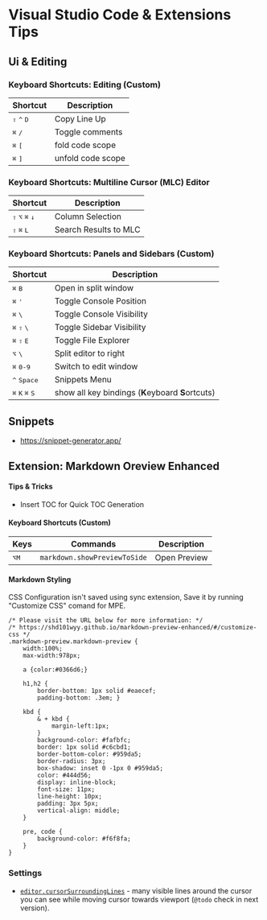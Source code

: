 # Visual Studio Code & Extensions Tips

## Ui & Editing

### Keyboard Shortcuts: Editing (Custom)
|        Shortcut                                        | Description
|--------------------------------------------------------|-------------------------
| <kbd>⇧</kbd> <kbd>^</kbd> <kbd>D</kbd>                 | Copy Line Up
| <kbd>⌘</kbd> <kbd>/</kbd>                             | Toggle comments
| <kbd>⌘</kbd> <kbd>[</kbd>                             | fold code scope
| <kbd>⌘</kbd> <kbd>]</kbd>                             | unfold code scope

### Keyboard Shortcuts: Multiline Cursor (MLC) Editor
|        Shortcut                                          | Description
|----------------------------------------------------------|-------------------
| <kbd>⇧</kbd> <kbd>⌥</kbd> <kbd>⌘</kbd> <kbd>↓</kbd>     | Column Selection
| <kbd>⇧</kbd> <kbd>⌘</kbd> <kbd>L</kbd>                   | Search Results to MLC

### Keyboard Shortcuts: Panels and Sidebars (Custom)
|        Shortcut                                            | Description
|------------------------------------------------------------|-------------------
| <kbd>⌘</kbd> <kbd>B</kbd>                                 | Open in split window
| <kbd>⌘</kbd> <kbd>'</kbd>                                 | Toggle Console Position
| <kbd>⌘</kbd> <kbd>\\</kbd>                                | Toggle Console Visibility
| <kbd>⌘</kbd> <kbd>⇧</kbd> <kbd>\\</kbd>                   | Toggle Sidebar Visibility
| <kbd>⌘</kbd> <kbd>⇧</kbd> <kbd>E</kbd>                    | Toggle File Explorer
| <kbd>⌥</kbd> <kbd>\\</kbd>                                | Split editor to right
| <kbd>⌘</kbd> <kbd>0-9</kbd>                               | Switch to edit window
| <kbd>^</kbd> <kbd>Space</kbd>                              | Snippets Menu
| <kbd>⌘</kbd> <kbd>K</kbd> <kbd>⌘</kbd> <kbd>S</kbd>       | show all key bindings (**K**eyboard **S**ortcuts)


## Snippets

 * https://snippet-generator.app/

## Extension: Markdown Oreview Enhanced

#### Tips & Tricks

 * Insert TOC for Quick TOC Generation

#### Keyboard Shortcuts (Custom)

|  Keys                                | Commands                                | Description
|--------------------------------------|-----------------------------------------|-------------------
| <kbd>⌥</kbd><kbd>M</kbd>             | `markdown.showPreviewToSide`          | Open Preview


#### Markdown Styling

CSS Configuration isn't saved using sync extension, Save it by running "Customize CSS" comand for MPE.

```less
/* Please visit the URL below for more information: */
/* https://shd101wyy.github.io/markdown-preview-enhanced/#/customize-css */
.markdown-preview.markdown-preview {
	width:100%;
	max-width:978px;

	a {color:#0366d6;}

	h1,h2 {
		border-bottom: 1px solid #eaecef;
		padding-bottom: .3em; }

	kbd {
		& + kbd {
			margin-left:1px;
		}
		background-color: #fafbfc;
		border: 1px solid #c6cbd1;
		border-bottom-color: #959da5;
		border-radius: 3px;
		box-shadow: inset 0 -1px 0 #959da5;
		color: #444d56;
		display: inline-block;
		font-size: 11px;
		line-height: 10px;
		padding: 3px 5px;
		vertical-align: middle;
	}

	pre, code {
		background-color: #f6f8fa;
	}
}
```


### Settings

* [`editor.cursorSurroundingLines`](https://twitter.com/njukidreborn/status/1160952980595605504) - many visible lines around the cursor you can see while moving cursor towards viewport (`@todo` check in next version).
